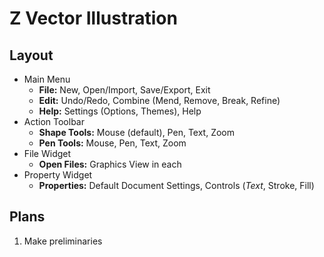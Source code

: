 # Z Vector Illustration

## Layout

* Main Menu
  * **File:** New, Open/Import, Save/Export, Exit
  * **Edit:** Undo/Redo, Combine (Mend, Remove, Break, Refine)
  * **Help:** Settings (Options, Themes), Help
* Action Toolbar
  * **Shape Tools:** Mouse (default), Pen, Text, Zoom
  * **Pen Tools:** Mouse, Pen, Text, Zoom
* File Widget
  * **Open Files:** Graphics View in each
* Property Widget
  * **Properties:** Default Document Settings, Controls (*Text*, Stroke, Fill)

## Plans

1. Make preliminaries